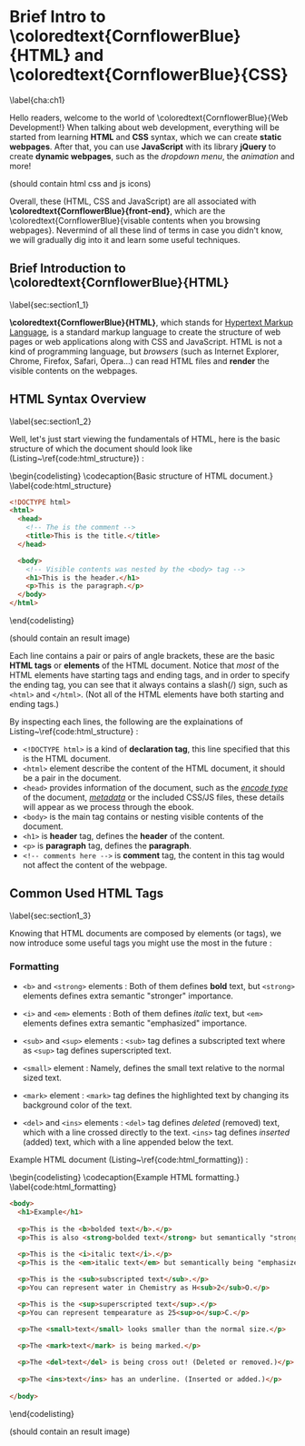 # Brief Intro to \coloredtext{CornflowerBlue}{HTML} and \coloredtext{CornflowerBlue}{CSS}
\label{cha:ch1}

Hello readers, welcome to the world of \coloredtext{CornflowerBlue}{Web Development!} When talking about web development, everything will be started from learning **HTML** and **CSS** syntax, which we can create **static webpages**. After that, you can use **JavaScript** with its library **jQuery** to create **dynamic webpages**, such as the *dropdown menu*, the *animation* and more!

(should contain html css and js icons)

Overall, these (HTML, CSS and JavaScript) are all associated with **\coloredtext{CornflowerBlue}{front-end}**, which are the \coloredtext{CornflowerBlue}{visable contents when you browsing webpages}. Nevermind of all these lind of terms in case you didn't know, we will gradually dig into it and learn some useful techniques.

## Brief Introduction to \coloredtext{CornflowerBlue}{HTML}
\label{sec:section1_1}

**\coloredtext{CornflowerBlue}{HTML}**, which stands for [Hypertext Markup Language](https://en.wikipedia.org/wiki/HTML), is a standard markup language to create the structure of web pages or web applications along with CSS and JavaScript. HTML is not a kind of programming language, but *browsers* (such as Internet Explorer, Chrome, Firefox, Safari, Opera...) can read HTML files and **render** the visible contents on the webpages.

## HTML Syntax Overview
\label{sec:section1_2}

Well, let's just start viewing the fundamentals of HTML, here is the basic structure of which the document should look like (Listing~\ref{code:html_structure}) :

\begin{codelisting}
\codecaption{Basic structure of HTML document.}
\label{code:html_structure}
```html
<!DOCTYPE html>
<html>
  <head>
    <!-- The is the comment -->
    <title>This is the title.</title>
  </head>

  <body>
    <!-- Visible contents was nested by the <body> tag -->
    <h1>This is the header.</h1>
    <p>This is the paragraph.</p>
  </body>
</html>
```
\end{codelisting}

(should contain an result image)

Each line contains a pair or pairs of angle brackets, these are the basic **HTML tags** or **elements** of the HTML document. Notice that *most* of the HTML elements have starting tags and ending tags, and in order to specify the ending tag, you can see that it always contains a slash(/) sign, such as ```<html>``` and ```</html>```. (Not all of the HTML elements have both starting and ending tags.)

By inspecting each lines, the following are the explainations of Listing~\ref{code:html_structure} :

- ```<!DOCTYPE html>``` is a kind of **declaration tag**, this line specified that this is the HTML document.
- ```<html>``` element describe the content of the HTML document, it should be a pair in the document.
- ```<head>``` provides information of the document, such as the [*encode type*](http://www.w3schools.com/html/html_charset.asp) of the document, [*metadata*](https://en.wikipedia.org/wiki/Meta_element) or the included CSS/JS files, these details will appear as we process through the ebook.
- ```<body>``` is the main tag contains or nesting visible contents of the document.
- ```<h1>``` is **header** tag, defines the **header** of the content.
- ```<p>``` is **paragraph** tag, defines the **paragraph**.
- ```<!-- comments here -->``` is **comment** tag, the content in this tag would not affect the content of the webpage.

## Common Used HTML Tags
\label{sec:section1_3}

Knowing that HTML documents are composed by elements (or tags), we now introduce some useful tags you might use the most in the future :

### Formatting

- ```<b>``` and ```<strong>``` elements : Both of them defines **bold** text, but ```<strong>``` elements defines extra semantic "stronger" importance.


- ```<i>``` and ```<em>``` elements : Both of them defines *italic* text, but ```<em>``` elements defines extra semantic "emphasized" importance.

- ```<sub>``` and ```<sup>``` elements : ```<sub>``` tag defines a subscripted text where as ```<sup>``` tag defines superscripted text.

- ```<small>``` element : Namely, defines the small text relative to the normal sized text.

- ```<mark>``` element : ```<mark>``` tag defines the highlighted text by changing its background color of the text.

- ```<del>``` and ```<ins>``` elements : ```<del>``` tag defines *deleted* (removed) text, which with a line crossed directly to the text. ```<ins>``` tag defines *inserted* (added) text, which with a line appended below the text.

Example HTML document (Listing~\ref{code:html_formatting}) :

\begin{codelisting}
\codecaption{Example HTML formatting.}
\label{code:html_formatting}
```html
<body>
  <h1>Example</h1>
  
  <p>This is the <b>bolded text</b>.</p>
  <p>This is also <strong>bolded text</strong> but semantically "strong".</p>
  
  <p>This is the <i>italic text</i>.</p>
  <p>This is the <em>italic text</em> but semantically being "emphasized".</p>

  <p>This is the <sub>subscripted text</sub>.</p>
  <p>You can represent water in Chemistry as H<sub>2</sub>O.</p>

  <p>This is the <sup>superscripted text</sup>.</p>
  <p>You can represent tempearature as 25<sup>o</sup>C.</p>

  <p>The <small>text</small> looks smaller than the normal size.</p>

  <p>The <mark>text</mark> is being marked.</p>
  
  <p>The <del>text</del> is being cross out! (Deleted or removed.)</p>
  
  <p>The <ins>text</ins> has an underline. (Inserted or added.)</p>
  
</body>
```
\end{codelisting}

(should contain an result image)



























